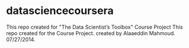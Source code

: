 datasciencecoursera
===================

This repo created for "The Data Scientist’s Toolbox" Course Project
This repo created for the Course Project. 
created by Alaaeddin Mahmoud. 07/27/2014.

